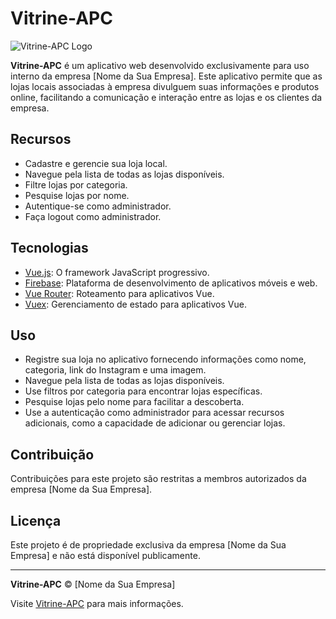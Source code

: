# Vitrine-APC

![Vitrine-APC Logo](https://cdn.greatpages.com.br/www.digitalgrowth.marketing/1695555880/imagens/desktop/5031532.png)

**Vitrine-APC** é um aplicativo web desenvolvido exclusivamente para uso interno da empresa [Nome da Sua Empresa]. Este aplicativo permite que as lojas locais associadas à empresa divulguem suas informações e produtos online, facilitando a comunicação e interação entre as lojas e os clientes da empresa.

## Recursos

- Cadastre e gerencie sua loja local.
- Navegue pela lista de todas as lojas disponíveis.
- Filtre lojas por categoria.
- Pesquise lojas por nome.
- Autentique-se como administrador.
- Faça logout como administrador.

## Tecnologias

- [Vue.js](https://vuejs.org/): O framework JavaScript progressivo.
- [Firebase](https://firebase.google.com/): Plataforma de desenvolvimento de aplicativos móveis e web.
- [Vue Router](https://router.vuejs.org/): Roteamento para aplicativos Vue.
- [Vuex](https://vuex.vuejs.org/): Gerenciamento de estado para aplicativos Vue.

## Uso

- Registre sua loja no aplicativo fornecendo informações como nome, categoria, link do Instagram e uma imagem.
- Navegue pela lista de todas as lojas disponíveis.
- Use filtros por categoria para encontrar lojas específicas.
- Pesquise lojas pelo nome para facilitar a descoberta.
- Use a autenticação como administrador para acessar recursos adicionais, como a capacidade de adicionar ou gerenciar lojas.

## Contribuição

Contribuições para este projeto são restritas a membros autorizados da empresa [Nome da Sua Empresa].

## Licença

Este projeto é de propriedade exclusiva da empresa [Nome da Sua Empresa] e não está disponível publicamente.

---

**Vitrine-APC** &copy; [Nome da Sua Empresa]

Visite [Vitrine-APC](link_para_seu_app) para mais informações.
